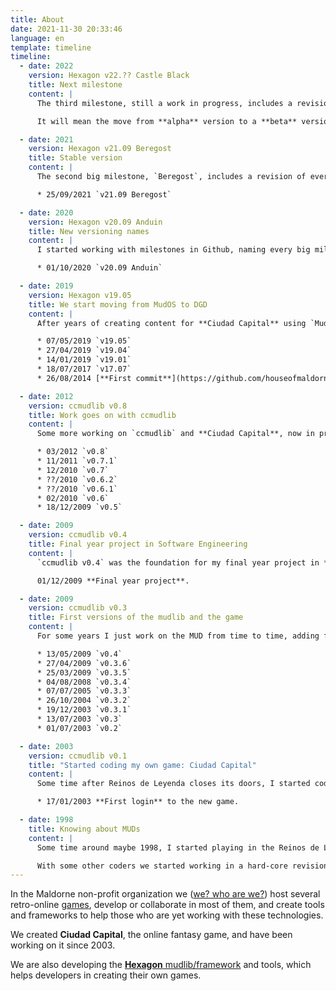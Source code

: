 ```yaml
---
title: About
date: 2021-11-30 20:33:46
language: en
template: timeline
timeline:
  - date: 2022
    version: Hexagon v22.?? Castle Black
    title: Next milestone
    content: |
      The third milestone, still a work in progress, includes a revision of every command, advances the translation process trying to have every main system in english again, and has finished the first complete demo game: `demo-fantasy`.

      It will mean the move from **alpha** version to a **beta** version, stable and usable enough for other users to create their own games or porting old games from other drivers to `DGD` using `Hexagon`.

  - date: 2021
    version: Hexagon v21.09 Beregost
    title: Stable version
    content: |
      The second big milestone, `Beregost`, includes a revision of every *initiator object*, the skeleton for the multigame system, continuous integration through [Github Actions](https://github.com/houseofmaldorne/hexagon/actions), finishes the conversion of all the remaining basic object types from `ccmudlib`, and includes for the first time a piece of a demo game.

      * 25/09/2021 `v21.09 Beregost`

  - date: 2020
    version: Hexagon v20.09 Anduin
    title: New versioning names
    content: |
      I started working with milestones in Github, naming every big milestone. The first one, `Anduin`, includes the multilanguage system on compilation time (translates contents of files during compilation), separates `user` and `player` objects, and creates the new `login` basic user type to manage connections.

      * 01/10/2020 `v20.09 Anduin`

  - date: 2019
    version: Hexagon v19.05
    title: We start moving from MudOS to DGD
    content: |
      After years of creating content for **Ciudad Capital** using `MudOS` as our MUD driver, I started coding a conversion to the `DGD` driver.

      * 07/05/2019 `v19.05`
      * 27/04/2019 `v19.04`
      * 14/01/2019 `v19.01`
      * 18/07/2017 `v17.07`
      * 26/08/2014 [**First commit**](https://github.com/houseofmaldorne/hexagon/commit/4a115fe92941dbee0f8ad5c2a8fcde7b34574aa9) in the `Hexagon` code repository, temporarily using `2.0a` as version number, as this was going to be the mudlib for the second version of **Ciudad Capital**.

  - date: 2012
    version: ccmudlib v0.8
    title: Work goes on with ccmudlib
    content: |
      Some more working on `ccmudlib` and **Ciudad Capital**, now in professional hostings (OVH and AWS during different years).

      * 03/2012 `v0.8`
      * 11/2011 `v0.7.1`
      * 12/2010 `v0.7`
      * ??/2010 `v0.6.2`
      * ??/2010 `v0.6.1`
      * 02/2010 `v0.6`
      * 18/12/2009 `v0.5`

  - date: 2009
    version: ccmudlib v0.4
    title: Final year project in Software Engineering
    content: |
      `ccmudlib v0.4` was the foundation for my final year project in **Software Engineering** (BSc and MSc) at Universidad Politécnica de Madrid.

      01/12/2009 **Final year project**.

  - date: 2009
    version: ccmudlib v0.3
    title: First versions of the mudlib and the game
    content: |
      For some years I just work on the MUD from time to time, adding features and content to the game, still hosted in a dedicated machine in my own home.

      * 13/05/2009 `v0.4`
      * 27/04/2009 `v0.3.6`
      * 25/03/2009 `v0.3.5`
      * 04/08/2008 `v0.3.4`
      * 07/07/2005 `v0.3.3`
      * 26/10/2004 `v0.3.2`
      * 19/12/2003 `v0.3.1`
      * 13/07/2003 `v0.3`
      * 01/07/2003 `v0.2`

  - date: 2003
    version: ccmudlib v0.1
    title: "Started coding my own game: Ciudad Capital"
    content: |
      Some time after Reinos de Leyenda closes its doors, I started coding my own game, based in some of the latest features I was working on for the new mudlib, and creating a new world and lore.

      * 17/01/2003 **First login** to the new game.

  - date: 1998 
    title: Knowing about MUDs
    content: |
      Some time around maybe 1998, I started playing in the Reinos de Leyenda MUD, and I fell in love with text-based games. I played with several classes/guilds, and after some time I became a `creator` (coder) and went up in the hierarchy up to `alchemist` (lesser admin).

      With some other coders we started working in a hard-core revision of the codebase, updating the driver version, but the MUD would disappear before the new mudlib could open to the public.
---
```


In the Maldorne non-profit organization we ([we? who are we?](/me)) host several retro-online [games](/games), develop or collaborate in most of them, and create tools and frameworks to help those who are yet working with these technologies.

We created **Ciudad Capital**, the online fantasy game, and have been working on it since 2003.

We are also developing the [**Hexagon** mudlib/framework](https://github.com/houseofmaldorne/hexagon/) and tools, which helps developers in creating their own games.
